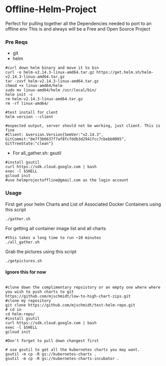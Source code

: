 # Offline-Helm-Project
Perfect for pulling together all the Dependencies needed to port to an offline env
This is and always will be a Free and Open Source Project

### Pre Reqs
* git
* helm
```
#curl down helm binary and move it to bin
curl -o helm-v2.14.3-linux-amd64.tar.gz https://get.helm.sh/helm-v2.14.3-linux-amd64.tar.gz
tar -zxvf helm-v2.14.3-linux-amd64.tar.gz
chmod +x linux-amd64/helm
sudo mv linux-amd64/helm /usr/local/bin/
helm init -c
rm helm-v2.14.3-linux-amd64.tar.gz
rm -rf linux-amd64/

#test install for clent
helm version --client

#expected output, server should not be working, just client. This is fine
#Client: &version.Version{SemVer:"v2.14.3", GitCommit:"0e7f3b6637f7af8fcfddb3d2941fcc7cbebb0085", GitTreeState:"clean"}
```
* For all_gather.sh: gsutil
```
#install gsutil
curl https://sdk.cloud.google.com | bash
exec -l $SHELL
gcloud init
#use helmprojectoffline@gmail.com as the login account
```

### Usage
First get your helm Charts and List of Associated Docker Containers using this script
```
./gather.sh
```

For getting all container image list and all charts
```
#this takes a long time to run ~10 minutes
./all_gather.sh
```

Grab the pictures using this script
```
./getpictures.sh
```


#### Ignore this for now
```

#clone down the complimentary repsistory or an empty one where where you wish to push charts to git
https://github.com/mjschmidt/low-to-high-chart-zips.git
#clone my repository
git clone https://github.com/mjschmidt/test-helm-repo.git
# cd in 
cd helm-repo/
#install gsutil
curl https://sdk.cloud.google.com | bash
exec -l $SHELL
gcloud init

#Don't forget to pull down changest first
 
# use gsutil to get all the kubernetes charts you may want.
gsutil -m cp -R gs://kubernetes-charts .
gsutil -m cp -R gs://kubernetes-charts-incubator .
```


